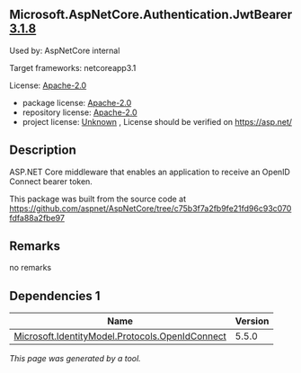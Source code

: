 Microsoft.AspNetCore.Authentication.JwtBearer [3.1.8](https://www.nuget.org/packages/Microsoft.AspNetCore.Authentication.JwtBearer/3.1.8)
--------------------

Used by: AspNetCore internal

Target frameworks: netcoreapp3.1

License: [Apache-2.0](../../../../licenses/apache-2.0) 

- package license: [Apache-2.0](https://licenses.nuget.org/Apache-2.0) 
- repository license: [Apache-2.0](https://github.com/aspnet/AspNetCore) 
- project license: [Unknown](https://asp.net/) , License should be verified on https://asp.net/

Description
-----------
ASP.NET Core middleware that enables an application to receive an OpenID Connect bearer token.

This package was built from the source code at https://github.com/aspnet/AspNetCore/tree/c75b3f7a2fb9fe21fd96c93c070fdfa88a2fbe97

Remarks
-----------
no remarks


Dependencies 1
-----------

|Name|Version|
|----------|:----|
|[Microsoft.IdentityModel.Protocols.OpenIdConnect](../../../../packages/nuget.org/microsoft.identitymodel.protocols.openidconnect/5.5.0)|5.5.0|

*This page was generated by a tool.*